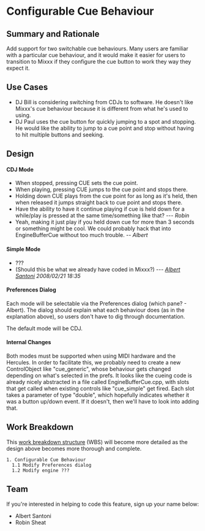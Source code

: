 # Configurable Cue Behaviour

## Summary and Rationale

Add support for two switchable cue behaviours. Many users are familiar
with a particular cue behaviour, and it would make it easier for users
to transition to Mixxx if they configure the cue button to work they way
they expect it.

## Use Cases

  - DJ Bill is considering switching from CDJs to software. He doesn't
    like Mixxx's cue behaviour because it is different from what he's
    used to using.
  - DJ Paul uses the cue button for quickly jumping to a spot and
    stopping. He would like the ability to jump to a cue point and stop
    without having to hit multiple buttons and seeking.

## Design

#### CDJ Mode

  - When stopped, pressing CUE sets the cue point.
  - When playing, pressing CUE jumps to the cue point and stops there.
  - Holding down CUE plays from the cue point for as long as it's held,
    then when released it jumps straight back to cue point and stops
    there.
  - Have the ability to have it continue playing if cue is held down for
    a while/play is pressed at the same time/something like that? ---
    *Robin*
  - Yeah, making it just play if you held down cue for more than 3
    seconds or something might be cool. We could probably hack that into
    EngineBufferCue without too much trouble. -- *Albert*

#### Simple Mode

  - ???
  - (Should this be what we already have coded in Mixxx?) --- *[Albert
    Santoni](albert@santoni.ca) 2008/02/21 18:35*

#### Preferences Dialog

Each mode will be selectable via the Preferences dialog (which pane? -
Albert). The dialog should explain what each behaviour does (as in the
explanation above), so users don't have to dig through documentation.

The default mode will be CDJ.

#### Internal Changes

Both modes must be supported when using MIDI hardware and the Hercules.
In order to facilitate this, we probably need to create a new
ControlObject like "cue\_generic", whose behaviour gets changed
depending on what's selected in the prefs. It looks like the cueing code
is already nicely abstracted in a file called EngineBufferCue.cpp, with
slots that get called when existing controls like "cue\_simple" get
fired. Each slot takes a parameter of type "double", which hopefully
indicates whether it was a button up/down event. If it doesn't, then
we'll have to look into adding that.

## Work Breakdown

This [work breakdown
structure](http://en.wikipedia.org/wiki/Work_breakdown_structure) (WBS)
will become more detailed as the design above becomes more thorough and
complete.

    1. Configurable Cue Behaviour
      1.1 Modify Preferences dialog
      1.2 Modify engine ???

## Team

If you're interested in helping to code this feature, sign up your name
below:

  - Albert Santoni
  - Robin Sheat
